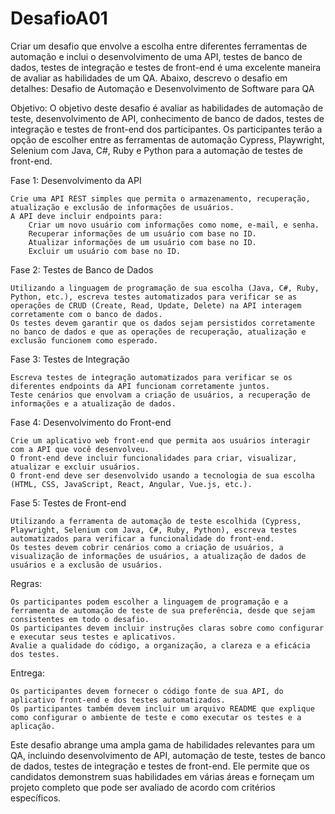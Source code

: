 # DesafioA01

Criar um desafio que envolve a escolha entre diferentes ferramentas de automação e inclui o desenvolvimento de uma API, testes de banco de dados, testes de integração e testes de front-end é uma excelente maneira de avaliar as habilidades de um QA. Abaixo, descrevo o desafio em detalhes:
Desafio de Automação e Desenvolvimento de Software para QA

Objetivo: O objetivo deste desafio é avaliar as habilidades de automação de teste, desenvolvimento de API, conhecimento de banco de dados, testes de integração e testes de front-end dos participantes. Os participantes terão a opção de escolher entre as ferramentas de automação Cypress, Playwright, Selenium com Java, C#, Ruby e Python para a automação de testes de front-end.

Fase 1: Desenvolvimento da API

    Crie uma API REST simples que permita o armazenamento, recuperação, atualização e exclusão de informações de usuários.
    A API deve incluir endpoints para:
        Criar um novo usuário com informações como nome, e-mail, e senha.
        Recuperar informações de um usuário com base no ID.
        Atualizar informações de um usuário com base no ID.
        Excluir um usuário com base no ID.

Fase 2: Testes de Banco de Dados

    Utilizando a linguagem de programação de sua escolha (Java, C#, Ruby, Python, etc.), escreva testes automatizados para verificar se as operações de CRUD (Create, Read, Update, Delete) na API interagem corretamente com o banco de dados.
    Os testes devem garantir que os dados sejam persistidos corretamente no banco de dados e que as operações de recuperação, atualização e exclusão funcionem como esperado.

Fase 3: Testes de Integração

    Escreva testes de integração automatizados para verificar se os diferentes endpoints da API funcionam corretamente juntos.
    Teste cenários que envolvam a criação de usuários, a recuperação de informações e a atualização de dados.

Fase 4: Desenvolvimento do Front-end

    Crie um aplicativo web front-end que permita aos usuários interagir com a API que você desenvolveu.
    O front-end deve incluir funcionalidades para criar, visualizar, atualizar e excluir usuários.
    O front-end deve ser desenvolvido usando a tecnologia de sua escolha (HTML, CSS, JavaScript, React, Angular, Vue.js, etc.).

Fase 5: Testes de Front-end

    Utilizando a ferramenta de automação de teste escolhida (Cypress, Playwright, Selenium com Java, C#, Ruby, Python), escreva testes automatizados para verificar a funcionalidade do front-end.
    Os testes devem cobrir cenários como a criação de usuários, a visualização de informações de usuários, a atualização de dados de usuários e a exclusão de usuários.

Regras:

    Os participantes podem escolher a linguagem de programação e a ferramenta de automação de teste de sua preferência, desde que sejam consistentes em todo o desafio.
    Os participantes devem incluir instruções claras sobre como configurar e executar seus testes e aplicativos.
    Avalie a qualidade do código, a organização, a clareza e a eficácia dos testes.

Entrega:

    Os participantes devem fornecer o código fonte de sua API, do aplicativo front-end e dos testes automatizados.
    Os participantes também devem incluir um arquivo README que explique como configurar o ambiente de teste e como executar os testes e a aplicação.

Este desafio abrange uma ampla gama de habilidades relevantes para um QA, incluindo desenvolvimento de API, automação de teste, testes de banco de dados, testes de integração e testes de front-end. Ele permite que os candidatos demonstrem suas habilidades em várias áreas e forneçam um projeto completo que pode ser avaliado de acordo com critérios específicos.
